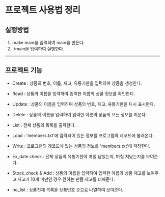 프로젝트 사용법 정리
====================

## 실행방법 ##
1. make main을 입력하여 main을 만든다.
2. ./main을 입력하여 실행한다.

***

## 프로젝트 기능 ##

* Create : 상품의 번호, 이름, 재고, 유통기한을 입력하여 상품을 생성한다.

* Read : 상품의 이름을 입력하여 입력한 이름의 상품 정보를 확인한다.

* Update : 상품의 이름을 입력하여 상품의 번호, 재고, 유통기한을 다시 표시한다.

* Delete : 상품의 이름을 입력하여 입력한 이름의 상품의 모든 정보를 지운다.

* List : 전체 상품의 목록을 출력한다.

* Load : 'members.txt'에 입력되어 있는 정보를 프로그램의 레코드에 불러온다.

* Write : 프로그램의 레코드에 있는 상품의 정보를 'members.txt'에 저장한다.

* Ex_date check : 전체 상품의 유통기한이 며칠 남았는지, 며칠 지났는지를 보여준다.

* Stock_check & Add : 상품의 이름을 입력하여 입력한 이름의 상품 재고를 보여주고 재고가 10개 미만인 경우 원하는 만큼 재고를 더해준다.

* no_list : 상품전체 목록을 상품번호 순으로 나열하여 보여준다.

